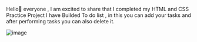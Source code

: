 
Hello👋 everyone , 
I am excited to share that I completed my HTML and CSS Practice Project
I have Builded To do list , in this you can add your tasks and after performing tasks you can also delete it.

![image](https://user-images.githubusercontent.com/95423064/235300710-de7efc17-d395-49af-b6fd-9f389293b110.png)



